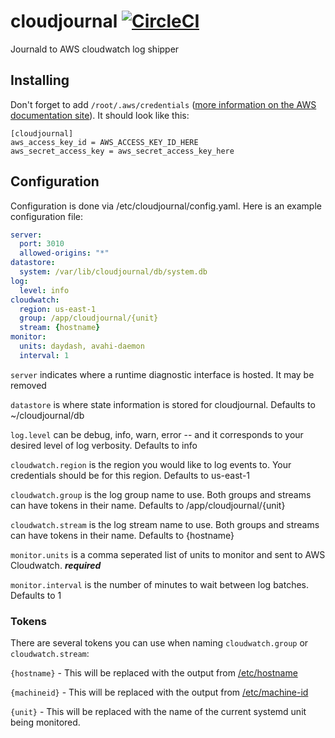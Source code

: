 # cloudjournal [![CircleCI](https://circleci.com/gh/danesparza/cloudjournal.svg?style=shield)](https://circleci.com/gh/danesparza/cloudjournal)
Journald to AWS cloudwatch log shipper


## Installing
Don't forget to add `/root/.aws/credentials` ([more information on the AWS documentation site](https://docs.aws.amazon.com/sdkref/latest/guide/file-location.html)).  It should look like this: 

```
[cloudjournal]
aws_access_key_id = AWS_ACCESS_KEY_ID_HERE
aws_secret_access_key = aws_secret_access_key_here
```

## Configuration
Configuration is done via /etc/cloudjournal/config.yaml.  Here is an example configuration file:

```yaml
server:
  port: 3010
  allowed-origins: "*"
datastore:
  system: /var/lib/cloudjournal/db/system.db
log:
  level: info
cloudwatch:
  region: us-east-1
  group: /app/cloudjournal/{unit}
  stream: {hostname}
monitor:  
  units: daydash, avahi-daemon
  interval: 1
```

`server` indicates where a runtime diagnostic interface is hosted.  It may be removed

`datastore` is where state information is stored for cloudjournal.  Defaults to ~/cloudjournal/db 

`log.level` can be debug, info, warn, error -- and it corresponds to your desired level of log verbosity.  Defaults to info

`cloudwatch.region` is the region you would like to log events to.  Your credentials should be for this region.  Defaults to us-east-1

`cloudwatch.group` is the log group name to use. Both groups and streams can have tokens in their name.  Defaults to /app/cloudjournal/{unit}

`cloudwatch.stream` is the log stream name to use.  Both groups and streams can have tokens in their name.  Defaults to {hostname}

`monitor.units` is a comma seperated list of units to monitor and sent to AWS Cloudwatch.  ***required***

`monitor.interval` is the number of minutes to wait between log batches.  Defaults to 1

### Tokens
There are several tokens you can use when naming `cloudwatch.group` or `cloudwatch.stream`:

`{hostname}` - This will be replaced with the output from [/etc/hostname](https://man7.org/linux/man-pages/man1/hostname.1.html)

`{machineid}` - This will be replaced with the output from [/etc/machine-id](https://www.man7.org/linux/man-pages/man5/machine-id.5.html)

`{unit}` - This will be replaced with the name of the current systemd unit being monitored.
